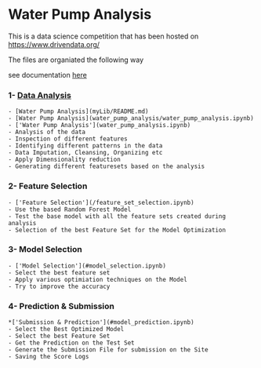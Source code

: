 # Water Pump Analysis

This is a data science competition that has been hosted on https://www.drivendata.org/


The files are organiated the following way

see documentation [here](myLib/README.md)

### 1- [Data Analysis](water_pump_analysis/water_pump_analysis.ipynb)

	- [Water Pump Analysis](myLib/README.md)
	- [Water Pump Analysis](water_pump_analysis/water_pump_analysis.ipynb)
	- ['Water Pump Analysis'](water_pump_analysis.ipynb)
	- Analysis of the data
	- Inspection of different features
	- Identifying different patterns in the data	
	- Data Imputation, Cleansing, Organizing etc
	- Apply Dimensionality reduction
	- Generating different featuresets based on the analysis
	
	
	
### 2- Feature Selection

	
	- ['Feature Selection'](/feature_set_selection.ipynb)
	- Use the based Random Forest Model
	- Test the base model with all the feature sets created during analysis
	- Selection of the best Feature Set for the Model Optimization
	
	
### 3- Model Selection

	
	- ['Model Selection'](#model_selection.ipynb)
	- Select the best feature set
	- Apply various optimiation techniques on the Model
	- Try to improve the accuracy


### 4- Prediction & Submission

	
	*['Submission & Prediction'](#model_prediction.ipynb)	
	- Select the Best Optimized Model
	- Select the best Feature Set
	- Get the Prediction on the Test Set
	- Generate the Submission File for submission on the Site
	- Saving the Score Logs
	
	
